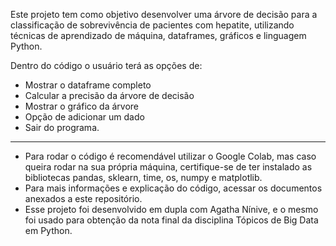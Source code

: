 Este projeto tem como objetivo desenvolver uma árvore de decisão para a classificação de sobrevivência de pacientes com hepatite, utilizando técnicas de aprendizado de máquina, dataframes, gráficos e linguagem Python.

Dentro do código o usuário terá as opções de: 

- Mostrar o dataframe completo
- Calcular a precisão da árvore de decisão
- Mostrar o gráfico da árvore
- Opção de adicionar um dado
- Sair do programa.
---
- Para rodar o código é recomendável utilizar o Google Colab, mas caso queira rodar na sua própria máquina, certifique-se de ter instalado as bibliotecas pandas, sklearn, time, os, numpy e matplotlib.
- Para mais informações e explicação do código, acessar os documentos anexados a este repositório.
- Esse projeto foi desenvolvido em dupla com Agatha Nínive, e o mesmo foi usado para obtenção da nota final da disciplina Tópicos de Big Data em Python.